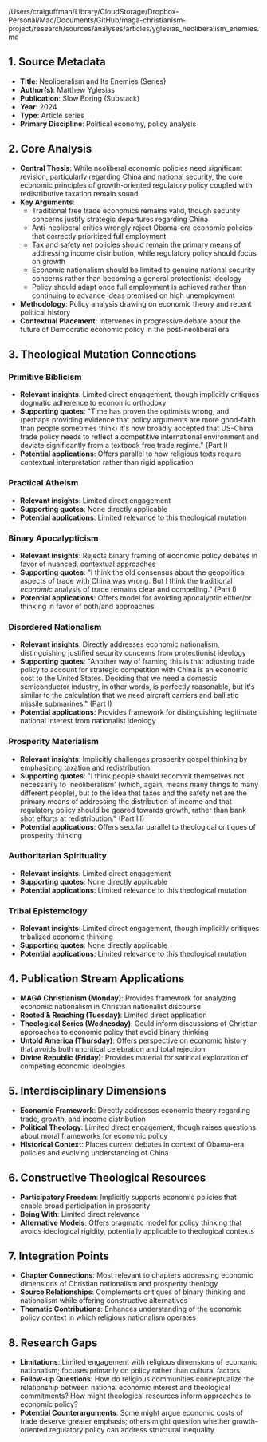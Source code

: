/Users/craiguffman/Library/CloudStorage/Dropbox-Personal/Mac/Documents/GitHub/maga-christianism-project/research/sources/analyses/articles/yglesias_neoliberalism_enemies.md

## 1. Source Metadata
- **Title**: Neoliberalism and Its Enemies (Series)
- **Author(s)**: Matthew Yglesias
- **Publication**: Slow Boring (Substack)
- **Year**: 2024
- **Type**: Article series
- **Primary Discipline**: Political economy, policy analysis

## 2. Core Analysis
- **Central Thesis**: While neoliberal economic policies need significant revision, particularly regarding China and national security, the core economic principles of growth-oriented regulatory policy coupled with redistributive taxation remain sound.
- **Key Arguments**: 
  - Traditional free trade economics remains valid, though security concerns justify strategic departures regarding China
  - Anti-neoliberal critics wrongly reject Obama-era economic policies that correctly prioritized full employment
  - Tax and safety net policies should remain the primary means of addressing income distribution, while regulatory policy should focus on growth
  - Economic nationalism should be limited to genuine national security concerns rather than becoming a general protectionist ideology
  - Policy should adapt once full employment is achieved rather than continuing to advance ideas premised on high unemployment
- **Methodology**: Policy analysis drawing on economic theory and recent political history
- **Contextual Placement**: Intervenes in progressive debate about the future of Democratic economic policy in the post-neoliberal era

## 3. Theological Mutation Connections

### Primitive Biblicism
- **Relevant insights**: Limited direct engagement, though implicitly critiques dogmatic adherence to economic orthodoxy
- **Supporting quotes**: "Time has proven the optimists wrong, and (perhaps providing evidence that policy arguments are more good-faith than people sometimes think) it's now broadly accepted that US-China trade policy needs to reflect a competitive international environment and deviate significantly from a textbook free trade regime." (Part I)
- **Potential applications**: Offers parallel to how religious texts require contextual interpretation rather than rigid application

### Practical Atheism
- **Relevant insights**: Limited direct engagement
- **Supporting quotes**: None directly applicable
- **Potential applications**: Limited relevance to this theological mutation

### Binary Apocalypticism
- **Relevant insights**: Rejects binary framing of economic policy debates in favor of nuanced, contextual approaches
- **Supporting quotes**: "I think the old consensus about the geopolitical aspects of trade with China was wrong. But I think the traditional *economic* analysis of trade remains clear and compelling." (Part I)
- **Potential applications**: Offers model for avoiding apocalyptic either/or thinking in favor of both/and approaches

### Disordered Nationalism
- **Relevant insights**: Directly addresses economic nationalism, distinguishing justified security concerns from protectionist ideology
- **Supporting quotes**: "Another way of framing this is that adjusting trade policy to account for strategic competition with China is an economic cost to the United States. Deciding that we need a domestic semiconductor industry, in other words, is perfectly reasonable, but it's similar to the calculation that we need aircraft carriers and ballistic missile submarines." (Part I)
- **Potential applications**: Provides framework for distinguishing legitimate national interest from nationalist ideology

### Prosperity Materialism
- **Relevant insights**: Implicitly challenges prosperity gospel thinking by emphasizing taxation and redistribution
- **Supporting quotes**: "I think people should recommit themselves not necessarily to 'neoliberalism' (which, again, means many things to many different people), but to the idea that taxes and the safety net are the primary means of addressing the distribution of income and that regulatory policy should be geared towards growth, rather than bank shot efforts at redistribution." (Part III)
- **Potential applications**: Offers secular parallel to theological critiques of prosperity thinking

### Authoritarian Spirituality
- **Relevant insights**: Limited direct engagement
- **Supporting quotes**: None directly applicable
- **Potential applications**: Limited relevance to this theological mutation

### Tribal Epistemology
- **Relevant insights**: Limited direct engagement, though implicitly critiques tribalized economic thinking
- **Supporting quotes**: None directly applicable
- **Potential applications**: Limited relevance to this theological mutation

## 4. Publication Stream Applications
- **MAGA Christianism (Monday)**: Provides framework for analyzing economic nationalism in Christian nationalist discourse
- **Rooted & Reaching (Tuesday)**: Limited direct application
- **Theological Series (Wednesday)**: Could inform discussions of Christian approaches to economic policy that avoid binary thinking
- **Untold America (Thursday)**: Offers perspective on economic history that avoids both uncritical celebration and total rejection
- **Divine Republic (Friday)**: Provides material for satirical exploration of competing economic ideologies

## 5. Interdisciplinary Dimensions
- **Economic Framework**: Directly addresses economic theory regarding trade, growth, and income distribution
- **Political Theology**: Limited direct engagement, though raises questions about moral frameworks for economic policy
- **Historical Context**: Places current debates in context of Obama-era policies and evolving understanding of China

## 6. Constructive Theological Resources
- **Participatory Freedom**: Implicitly supports economic policies that enable broad participation in prosperity
- **Being With**: Limited direct relevance
- **Alternative Models**: Offers pragmatic model for policy thinking that avoids ideological rigidity, potentially applicable to theological contexts

## 7. Integration Points
- **Chapter Connections**: Most relevant to chapters addressing economic dimensions of Christian nationalism and prosperity theology
- **Source Relationships**: Complements critiques of binary thinking and nationalism while offering constructive alternatives
- **Thematic Contributions**: Enhances understanding of the economic policy context in which religious nationalism operates

## 8. Research Gaps
- **Limitations**: Limited engagement with religious dimensions of economic nationalism; focuses primarily on policy rather than cultural factors
- **Follow-up Questions**: How do religious communities conceptualize the relationship between national economic interest and theological commitments? How might theological resources inform approaches to economic policy?
- **Potential Counterarguments**: Some might argue economic costs of trade deserve greater emphasis; others might question whether growth-oriented regulatory policy can address structural inequality
